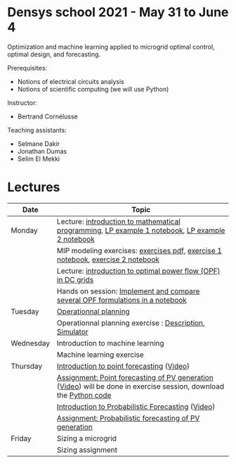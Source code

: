# Densys school 2021 - May 31 to June 4

Optimization and machine learning applied to microgrid optimal control, optimal design, and forecasting.

Prerequisites: 
 - Notions of electrical circuits analysis
 - Notions of scientific computing (we will use Python)

Instructor: 
 - Bertrand Cornélusse

Teaching assistants:
 - Selmane Dakir
 - Jonathan Dumas
 - Selim El Mekki

# Lectures 

| Date | Topic |
| --- | --- |
| Monday | Lecture: [introduction to mathematical programming](pdf/intro_math_programming_v2.pdf), [LP example 1 notebook](https://colab.research.google.com/drive/1xgO3EhGoG6P5E9BVV7QyPgLJM5HdNDrY?usp=sharing), [LP example 2 notebook](https://colab.research.google.com/drive/1ujoTNfu2_sCoVK7ksqbXgusmAAizvIip?usp=sharing)  |
|               | MIP modeling exercises: [exercises pdf](pdf/MIP_exercises.pdf), [exercise 1 notebook](https://colab.research.google.com/drive/1dVQyXylIrwJvaD23hY2p1_xkplJfROqm?usp=sharing), [exercise 2 notebook](https://colab.research.google.com/drive/1XFCapbShLLqUgRNwaMn1kgr8PvUaXGjF?usp=sharing) |
|               | Lecture: [introduction to optimal power flow (OPF) in DC grids](pdf/NLP_CVXP_DC_OPF.pdf) |
|               | Hands on session: [Implement and compare several OPF formulations in a notebook](https://colab.research.google.com/drive/1Nr06HZMWQRHXIu0JGBnVHKV7-8j_cpDu?usp=sharing) |
| Tuesday | [Operationnal planning](pdf/intro_math_programming_v2.pdf)  |
|               |Operationnal planning exercise : [Description](https://github.com/bcornelusse/DENSYS-school/blob/main/Operationnal%20planning/Description.pdf), [Simulator](https://github.com/bcornelusse/DENSYS-school/tree/main/Operationnal%20planning/microgrid-bench)|
| Wednesday | Introduction to machine learning  |
|               | Machine learning exercise |
| Thursday | [Introduction to point forecasting](https://orbi.uliege.be/bitstream/2268/252530/1/2020-ELEN0445-1-microgrids-forecasting-lesson-1.pdf) ([Video](https://www.youtube.com/channel/UCpgd8WMQXcXkMw1KCsXdPhA))   |
|               | [Assignment: Point forecasting of PV generation](https://orbi.uliege.be/bitstream/2268/260337/1/2020-ELEN0445-1-microgrids-forecasting-assignement.pdf) ([Video](https://youtu.be/lppy-atOisM)) will be done in exercise session, download the [Python code](notebooks/assignment_files.tar.gz)|
|               | [Introduction to Probabilistic Forecasting](https://orbi.uliege.be/bitstream/2268/252531/1/2020-ELEN0445-1-microgrids-forecasting-lesson-2.pdf)  ([Video](https://youtu.be/-I_uPhs76Xk))   |
|               | [Assignment: Probabilistic forecasting of PV generation](https://orbi.uliege.be/bitstream/2268/260337/1/2020-ELEN0445-1-microgrids-forecasting-assignement.pdf) |
| Friday | Sizing a microgrid |
|               | Sizing assignment |
